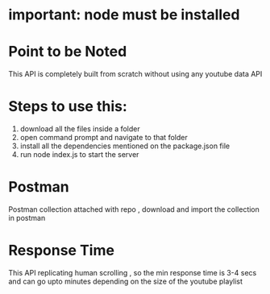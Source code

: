 # important: node must be installed

# Point to be Noted

This API is completely built from scratch without using any youtube data API

# Steps to use this:

1. download all the files inside a folder
2. open command prompt and navigate to that folder
3. install all the dependencies mentioned on the package.json file
4. run node index.js to start the server

# Postman

Postman collection attached with repo , download and import the collection in postman 

# Response Time
This API replicating human scrolling , so the min response time is 3-4 secs and can go upto minutes depending on the size of the youtube playlist
